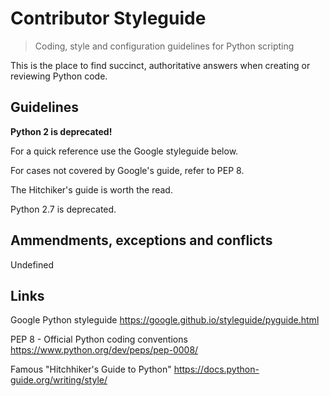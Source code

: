 # Contributor Styleguide
> Coding, style and configuration guidelines for 
Python scripting

This is the place to find succinct, authoritative answers when creating or reviewing 
Python code.

## Guidelines

**Python 2 is deprecated!**

For a quick reference use the Google styleguide below. 

For cases not covered by Google's guide, refer to PEP 8.

The Hitchiker's guide is worth the read.

Python 2.7 is deprecated.

## Ammendments, exceptions and conflicts

Undefined

## Links

Google Python styleguide
https://google.github.io/styleguide/pyguide.html 

PEP 8 - Official Python coding conventions
https://www.python.org/dev/peps/pep-0008/ 

Famous "Hitchhiker's Guide to Python"
https://docs.python-guide.org/writing/style/ 


